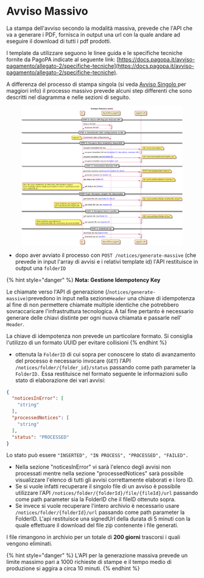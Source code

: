 # Avviso Massivo

La stampa dell'avviso secondo la modalità massiva, prevede che l'API che va a generare i PDF, fornisca in output una url con la quale andare ad eseguire il download di tutti i pdf prodotti.

I template da utilizzare seguono le linee guida e le specifiche tecniche fornite da PagoPA indicate al seguente link: [https://docs.pagopa.it/avviso-pagamento/allegato-2/specifiche-tecniche](https://docs.pagopa.it/avviso-pagamento/allegato-2/specifiche-tecniche).

A differenza del processo di stampa singola (si veda [Avviso Singolo ](avviso-singolo.md)per maggiori info) il processo massivo prevede alcuni step differenti che sono descritti nel diagramma e nelle sezioni di seguito.

<figure><img src="../.gitbook/assets/image.png" alt=""><figcaption></figcaption></figure>

* dopo aver avviato il processo con `POST /notices/generate-massive` (che prevede in input l'array di avvisi e i relativi template id) l'API restituisce in output una `folderID`

{% hint style="danger" %}
**Nota: Gestione Idempotency Key**

Le chiamate verso l'API di generazione (/`notices/generate-massive)`prevedono in input nella sezione`Header` una chiave di idempotenza al fine di non permettere chiamate multiple identiche che potrebbero sovraccaricare l'infrastruttura tecnologica. A tal fine pertanto è necessario generare delle chiavi distinte per ogni nuova chiamata e passarle nell' `Header`.

La chiave di idempotenza non prevede un particolare formato. Si consiglia l'utilizzo di un formato UUID per evitare collisioni
{% endhint %}

* ottenuta la `FolderID` di cui sopra per conoscere lo stato di avanzamento del processo è necessario invocare (`GET`) l'API `/notices/folder/{folder_id}/status` passando come path parameter la `FolderID.` Essa restituisce nel formato seguente le informazioni sullo stato di elaborazione dei vari avvisi:

```json
{
  "noticesInError": [
    "string"
  ],
  "processedNotices": [
    "string"
  ],
  "status": "PROCESSED"
}
```

Lo stato può essere `"INSERTED", "IN PROCESS", "PROCESSED", "FAILED".`

* Nella sezione "noticesInError" vi sarà l'elenco degli avvisi non processati mentre nella sezione "processedNotices" sarà possibile visualizzare l'elenco di tutti gli avvisi correttamente elaborati e i loro ID.&#x20;
* Se si vuole infatti recuperare il singolo file di un avviso è possibile utilizzare l'API `/notices/folder/{folderId}/file/{fileId}/url` passando come path parameter sia la FolderID che il fileID ottenuto sopra.
* Se invece si vuole recuperare l'intero archivio è necessario usare `/notices/folder/{folderId}/url` passando come path parameter la FolderID. L'api restituisce una signedUrl della durata di 5 minuti con la quale effettuare il download del file zip contenente i file generati.

I file rimangono in archivio per un totale di **200 giorni** trascorsi i quali vengono eliminati.

{% hint style="danger" %}
L'API per la generazione massiva prevede un limite massimo pari a 1000 richieste di stampe  e il tempo medio di produzione si aggira a circa 10 minuti.
{% endhint %}
